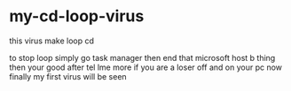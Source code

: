 # my-cd-loop-virus
this virus make loop cd

to stop loop simply go task manager then end that microsoft host b thing then your good  after tel lme more if you are a loser off and on your pc
now finally my first virus will be seen
